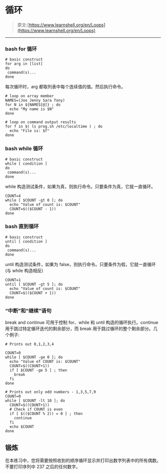 # 循环

> 原文:[https://www.learnshell.org/en/Loops](https://www.learnshell.org/en/Loops)

* * *

### bash for 循环

```
# basic construct
for arg in [list]
do
 command(s)...
done 
```

每次循环时，arg 都取列表中每个连续值的值。然后执行命令。

```
# loop on array member
NAMES=(Joe Jenny Sara Tony)
for N in ${NAMES[@]} ; do
  echo "My name is $N"
done

# loop on command output results
for f in $( ls prog.sh /etc/localtime ) ; do
  echo "File is: $f"
done 
```

### bash while 循环

```
# basic construct
while [ condition ]
do
 command(s)...
done 
```

while 构造测试条件，如果为真，则执行命令。只要条件为真，它就一直循环。

```
COUNT=4
while [ $COUNT -gt 0 ]; do
  echo "Value of count is: $COUNT"
  COUNT=$(($COUNT - 1))
done 
```

### bash 直到循环

```
# basic construct
until [ condition ]
do
 command(s)...
done 
```

until 构造测试条件，如果为 false，则执行命令。只要条件为假，它就一直循环(与 while 构造相反)

```
COUNT=1
until [ $COUNT -gt 5 ]; do
  echo "Value of count is: $COUNT"
  COUNT=$(($COUNT + 1))
done 
```

### “中断”和“继续”语句

break and continue 可用于控制 for、while 和 until 构造的循环执行。continue 用于跳过特定循环迭代的剩余部分，而 break 用于跳过循环的整个剩余部分。几个例子:

```
# Prints out 0,1,2,3,4

COUNT=0
while [ $COUNT -ge 0 ]; do
  echo "Value of COUNT is: $COUNT"
  COUNT=$((COUNT+1))
  if [ $COUNT -ge 5 ] ; then
    break
  fi
done

# Prints out only odd numbers - 1,3,5,7,9
COUNT=0
while [ $COUNT -lt 10 ]; do
  COUNT=$((COUNT+1))
  # Check if COUNT is even
  if [ $(($COUNT % 2)) = 0 ] ; then
    continue
  fi
  echo $COUNT
done 
```

## 锻炼

在本练习中，您将需要按照收到的顺序循环显示并打印出数字列表中的所有偶数。不要打印序列中 237 之后的任何数字。
